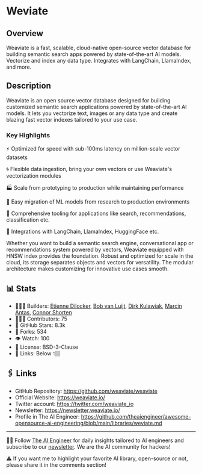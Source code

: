 # Weviate
## Overview
Weaviate is a fast, scalable, cloud-native open-source vector database for building semantic search apps powered by state-of-the-art AI models. Vectorize and index any data type. Integrates with LangChain, LlamaIndex, and more.

## Description

Weaviate is an open source vector database designed for building customized semantic search applications powered by state-of-the-art AI models. It lets you vectorize text, images or any data type and create blazing fast vector indexes tailored to your use case.

### Key Highlights

⚡️ Optimized for speed with sub-100ms latency on million-scale vector datasets

🌀 Flexible data ingestion, bring your own vectors or use Weaviate's vectorization modules

🏭 Scale from prototyping to production while maintaining performance

🚚 Easy migration of ML models from research to production environments

🔎 Comprehensive tooling for applications like search, recommendations, classification etc.

🔗 Integrations with LangChain, LlamaIndex, HuggingFace etc.

Whether you want to build a semantic search engine, conversational app or recommendations system powered by vectors, Weaviate equipped with HNSW index provides the foundation. Robust and optimized for scale in the cloud, its storage separates objects and vectors for versatility. The modular architecture makes customizing for innovative use cases smooth.

## 📊 Stats
* 👷🏽‍♀️ Builders: [Etienne Dilocker](https://www.linkedin.com/in/etienne-dilocker-60727b175/), [Bob van Luijt](https://www.linkedin.com/in/bobvanluijt/), [Dirk Kulawiak](https://www.linkedin.com/in/dirk-kulawiak/), [Marcin Antas](https://www.linkedin.com/in/antasmarcin/), [Connor Shorten](https://www.linkedin.com/in/connor-shorten-34923a178/)
* 👩🏽‍💻 Contributors: 75
* 💫 GitHub Stars: 8.3k
* 🍴 Forks: 534
* 👁️ Watch:  100
* 🪪 License: BSD-3-Clause
* 🔗 Links: Below 👇🏽

## 🖇️ Links
* GitHub Repository: https://github.com/weaviate/weaviate
* Official Website: https://weaviate.io/
* Twitter account: https://twitter.com/weaviate_io
* Newsletter: https://newsletter.weaviate.io/
* Profile in The AI Engineer: https://github.com/theaiengineer/awesome-opensource-ai-engineering/blob/main/libraries/weviate.md

---
🧙🏽 Follow [The AI Engineer](https://www.linkedin.com/company/theaiengineer/) for daily insights tailored to AI engineers and subscribe to our [newsletter](http://theaiengineerco.substack.com). We are the AI community for hackers!

⚠️ If you want me to highlight your favorite AI library, open-source or not, please share it in the comments section!